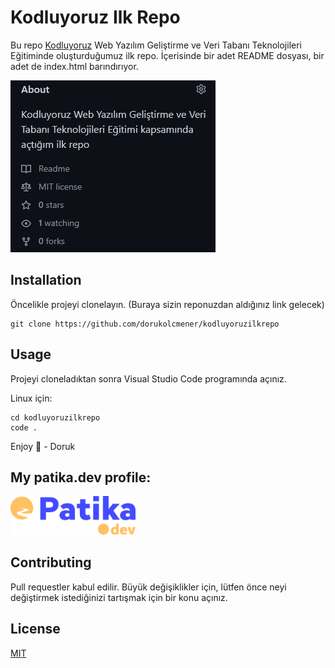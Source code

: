 # Kodluyoruz Ilk Repo

Bu repo [Kodluyoruz](https://app.patika.dev/courses/git/odev1) Web Yazılım Geliştirme ve Veri Tabanı Teknolojileri Eğitiminde oluşturduğumuz ilk repo. İçerisinde bir adet README dosyası, bir adet de index.html barındırıyor.

![RepoImage](../../assets/repo_image.jpg)

## Installation

Öncelikle projeyi clonelayın. (Buraya sizin reponuzdan aldığınız link gelecek)

```
git clone https://github.com/dorukolcmener/kodluyoruzilkrepo
```

## Usage

Projeyi cloneladıktan sonra Visual Studio Code programında açınız.

Linux için:

```
cd kodluyoruzilkrepo
code .
```

Enjoy 🚀 - Doruk

## My patika.dev profile:

<a href="https://app.patika.dev/kaolin"><img src="../../assets/newPatikaLogo.svg" width=200/></a>

## Contributing

Pull requestler kabul edilir. Büyük değişiklikler için, lütfen önce neyi değiştirmek istediğinizi tartışmak için bir konu açınız.

## License

[MIT](LICENSE)
